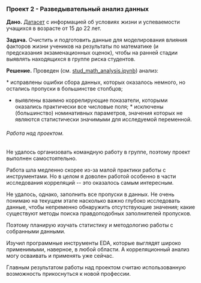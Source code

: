 ### Проект 2 - Разведывательный анализ данных

**Дано.** [Датасет](stud_math.csv) с информацией об условиях жизни и успеваемости учащихся в возрасте от 15 до 22 лет.

**Задача.** Очистить и подготовить данные для моделирования влияния факторов жизни учеников на результаты по математике (и предсказания экзаменационных оценок), чтобы на ранней стадии выявлять находящихся в группе риска студентов.

**Решение.** Проведен (см. [stud_math_analysis.ipynb](stud_math_analysis.ipynb)) анализ:

* исправлены ошибки сбора данных, которых оказалось немного, но остались пропуски в большинстве столбцов;
* выявлены взаимно коррелирующие показатели, которыми оказались практически все числовые поля;
* исключены (большинство) номинативных параметров, значения которых не являются статистически значимыми для исследуемой переменной.

###### Работа над проектом.

Не удалось организовать командную работу в группе, поэтому проект выполнен самостоятельно.

Работа шла медленно скорее из-за малой практики работы с инструментами. Но в целом я доволен работой особенно в части исследования корреляций -- это оказалось самым интересным.

Не удалось, однако, заполнить все пропуски в данных. Не очень понимаю на текущем этапе насколько важно глубоко исследовать данные, чтобы непременно обнаружить отсутствующие значения; какие существуют методы поиска правдоподобных заполнителей пропусков.

Поэтому планирую изучать статистику и методологию работы с собранными данными.

Изучил программные инструменты EDA, которые выглядят широко применимыми, наверное, в любой области. А корреляционный анализ могу осваивать и применять уже сейчас.

Главным результатом работы над проектом считаю использованную возможность прикоснуться к новой профессии.
